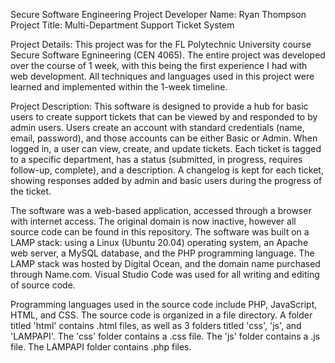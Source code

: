 Secure Software Engineering Project
Developer Name: Ryan Thompson
Project Title: Multi-Department Support Ticket System

Project Details:
This project was for the FL Polytechnic University course Secure Software Egnineering (CEN 4065).
The entire project was developed over the course of 1 week, with this being the first experience I had with web development. 
All techniques and languages used in this project were learned and implemented within the 1-week timeline. 

Project Description: 
This software is designed to provide a hub for basic users to create support tickets that can be viewed by and responded to by admin users. 
Users create an account with standard credentials (name, email, password), and those accounts can be either Basic or Admin.
When logged in, a user can view, create, and update tickets.
Each ticket is tagged to a specific department, has a status (submitted, in progress, requires follow-up, complete), and a description. 
A changelog is kept for each ticket, showing responses added by admin and basic users during the progress of the ticket.  

The software was a web-based application, accessed through a browser with internet access.
The original domain is now inactive, however all source code can be found in this repository.
The software was built on a LAMP stack: using a Linux (Ubuntu 20.04) operating system, an Apache web server, a MySQL database, and the PHP programming language. 
The LAMP stack was hosted by Digital Ocean, and the domain name purchased through Name.com.
Visual Studio Code was used for all writing and editing of source code.

Programming languages used in the source code include PHP, JavaScript, HTML, and CSS.
The source code is organized in a file directory. 
A folder titled 'html' contains .html files, as well as 3 folders titled 'css', 'js', and 'LAMPAPI'.
The 'css' folder contains a .css file.
The 'js' folder contains a .js file.
The LAMPAPI folder contains .php files.
